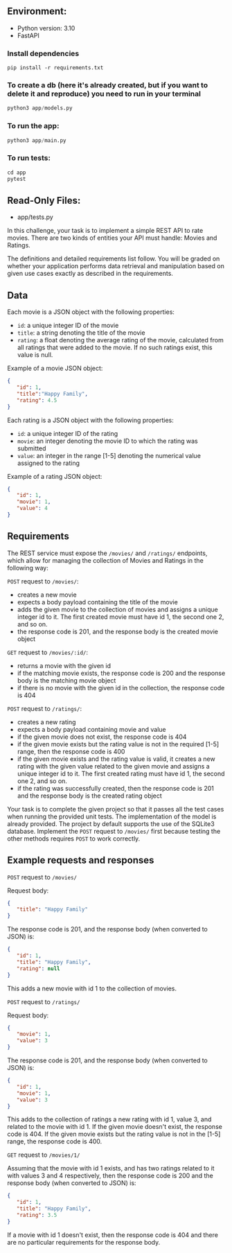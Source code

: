 ## Environment:
- Python version: 3.10
- FastAPI

### Install dependencies
`pip install -r requirements.txt`

### To create a db (here it's already created, but if you want to delete it and reproduce) you need to run in your terminal
```python
python3 app/models.py
```
### To run the app:
```python
python3 app/main.py
```
### To run tests:
```python
cd app
pytest
```

## Read-Only Files:
- app/tests.py

In this challenge, your task is to implement a simple REST API to rate movies. There are two kinds of entities your API must handle: Movies and Ratings.

The definitions and detailed requirements list follow. You will be graded on whether your application performs data retrieval and manipulation based on given use cases exactly as described in the requirements.

## Data

Each movie is a JSON object with the following properties:

- `id`: a unique integer ID of the movie
- `title`: a string denoting the title of the movie
- `rating`: a float denoting the average rating of the movie, calculated from all ratings that were added to the movie. If no such ratings exist, this value is null.

Example of a movie JSON object:

```json
{
   "id": 1,
   "title":"Happy Family",
   "rating": 4.5
}
```

Each rating is a JSON object with the following properties:

- `id`: a unique integer ID of the rating
- `movie`: an integer denoting the movie ID to which the rating was submitted
- `value`: an integer in the range [1-5] denoting the numerical value assigned to the rating

Example of a rating JSON object:

```json
{
   "id": 1,
   "movie": 1,
   "value": 4
}
```

## Requirements

The REST service must expose the `/movies/` and `/ratings/` endpoints, which allow for managing the collection of Movies and Ratings in the following way:

`POST` request to `/movies/`:

- creates a new movie
- expects a body payload containing the title of the movie
- adds the given movie to the collection of movies and assigns a unique integer id to it. The first created movie must have id 1, the second one 2, and so on.
- the response code is 201, and the response body is the created movie object

`GET` request to `/movies/:id/`:

- returns a movie with the given id
- if the matching movie exists, the response code is 200 and the response body is the matching movie object
- if there is no movie with the given id in the collection, the response code is 404

`POST` request to `/ratings/`:

- creates a new rating
- expects a body payload containing movie and value
- if the given movie does not exist, the response code is 404
- if the given movie exists but the rating value is not in the required [1-5] range, then the response code is 400
- if the given movie exists and the rating value is valid, it creates a new rating with the given value related to the given movie and assigns a unique integer id to it. The first created rating must have id 1, the second one 2, and so on.
- if the rating was successfully created, then the response code is 201 and the response body is the created rating object

Your task is to complete the given project so that it passes all the test cases when running the provided unit tests. The implementation of the model is already provided. The project by default supports the use of the SQLite3 database. Implement the `POST` request to `/movies/` first because testing the other methods requires `POST` to work correctly.

## Example requests and responses

`POST` request to `/movies/`

Request body:

```json
{
   "title": "Happy Family"
}
```

The response code is 201, and the response body (when converted to JSON) is:

```json
{
   "id": 1,
   "title": "Happy Family",
   "rating": null
}
```

This adds a new movie with id 1 to the collection of movies.

`POST` request to `/ratings/`

Request body:

```json
{
   "movie": 1,
   "value": 3
}
```

The response code is 201, and the response body (when converted to JSON) is:

```json
{
   "id": 1,
   "movie": 1,
   "value": 3
}
```

This adds to the collection of ratings a new rating with id 1, value 3, and related to the movie with id 1. If the given movie doesn't exist, the response code is 404. If the given movie exists but the rating value is not in the [1-5] range, the response code is 400.

`GET` request to `/movies/1/`

Assuming that the movie with id 1 exists, and has two ratings related to it with values 3 and 4 respectively, then the response code is 200 and the response body (when converted to JSON) is:

```json
{
   "id": 1,
   "title": "Happy Family",
   "rating": 3.5
}
```

If a movie with id 1 doesn't exist, then the response code is 404 and there are no particular requirements for the response body.
